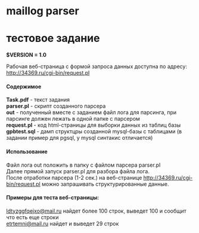 # maillog parser
# тестовое задание

**$VERSION = 1.0**


Рабочая веб-страница с формой запроса данных доступна по адресу:  
http://34369.ru/cgi-bin/request.pl


#### Содержимое
**Task.pdf** - текст задания  
**parser.pl** - скрипт созданного парсера  
**out** - полученный вместе с заданием файл лога для парсинга, при парсинге должен лежать в одной папке с парсером  
**request.pl** - код html-страницы для выборки данных из таблиц базы  
**gpbtest.sql** - дамп структцры созданной mysql-базы с таблицами (в задании пример для pgsql, у mysql синтакис отличается)  


#### Использование  
Файл лога out положить в папку с файлом парсера parser.pl  
Далее прямой запуск parser.pl для разбора файла лога.  
После отработки парсера (1-2 сек.) на веб-странице http://34369.ru/cgi-bin/request.pl можно запрашивать структурированные данные.  

#### Примеры для теста веб-страницы:
ldtyzggfqejxo@mail.ru найдет более 100 строк, выведет 100 и сообщит что есть еще строки  
etrtemni@mail.ru найдет и выведет 29 строк  


